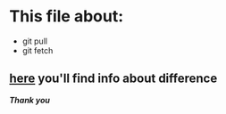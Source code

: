 # This file about: 
   - git pull
   - git fetch
## [here](https://tproger.ru/explain/git-pull-and-git-fetch-whats-the-difference) you'll find info about difference
***Thank you***